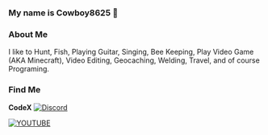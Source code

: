 ### My name is Cowboy8625 👋

### About Me
  I like to Hunt, Fish, Playing Guitar, Singing, Bee Keeping, Play Video Game (AKA Minecraft), Video Editing, 
  Geocaching, Welding, Travel, and of course Programing.

### Find Me
**CodeX** [![Discord](https://img.shields.io/discord/591914197219016707.svg?label=&logo=discord&logoColor=ffffff&color=7389D8&labelColor=6A7EC2)](https://discord.gg/KwnGX8P)

[![**YOUTUBE**](https://img.icons8.com/officel/2x/youtube-play.png)](https://www.youtube.com/cowboy8625)




<!--
**cowboy8625/cowboy8625** is a ✨ _special_ ✨ repository because its `README.md` (this file) appears on your GitHub profile.

Here are some ideas to get you started:

- 🔭 I’m currently working on ...
- 🌱 I’m currently learning ...
- 👯 I’m looking to collaborate on ...
- 🤔 I’m looking for help with ...
- 💬 Ask me about ...
- 📫 How to reach me: ...
- 😄 Pronouns: ...
- ⚡ Fun fact: ...
-->
